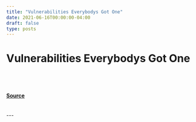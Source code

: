 ```yaml
---
title: "Vulnerabilities Everybodys Got One"
date: 2021-06-16T00:00:00-04:00
draft: false
type: posts
---
```

# Vulnerabilities Everybodys Got One

<br/>

<br/>


#### [Source](https://insights.sei.cmu.edu/blog/vulnerabilities-everybodys-got-one/)

<br/>
---
